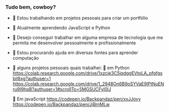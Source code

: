 ### Tudo bem, cowboy?

- 🔭 Estou trabalhando em projetos pessoais para criar um portfólio
- 🌱 Atualmente aprendendo JavaScript e Python 
- 👯 Desejo conseguir trabalhar em alguma empresa de tecnologia que me permita me desenvolver pessoalmente e profissionalmente
- 🤔 Estou procurando ajuda em diversas fontes para aprender computação 
- 📗 alguns projetos pessoais quais trabalhei: 
  🐍 em Python https://colab.research.google.com/drive/1xzcie3C5jqdggEVtoLA_pfgfqsbiI8xg?authuser=1
               https://colab.research.google.com/drive/1_2948On6B9oSYVaE9lPtNuENru9I9hpB?authuser=1#scrollTo=5MGSUCFyl0lJ
               
  🚀 Em javaScript https://codepen.io/Backpandaz/pen/xxJJovy
                   https://codepen.io/Backpandaz/pen/JjBmMLw

